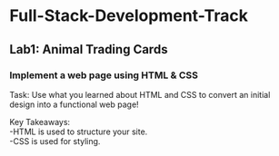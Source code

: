 # Full-Stack-Development-Track
## Lab1: Animal Trading Cards
### Implement a web page using HTML & CSS

Task:
Use what you learned about HTML and CSS to convert an initial design into a functional web page!

Key Takeaways:  
-HTML is used to structure your site.   
-CSS is used for styling.

